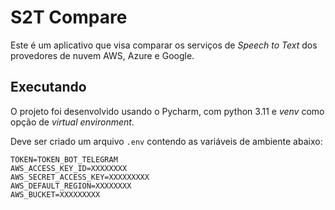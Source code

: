 # S2T Compare

Este é um aplicativo que visa comparar os serviços de *Speech to Text* dos
provedores de nuvem AWS, Azure e Google.

## Executando

O projeto foi desenvolvido usando o Pycharm, com python 3.11 e *venv* como 
opção de *virtual environment*.

Deve ser criado um arquivo `.env` contendo as variáveis de ambiente abaixo:

```env
TOKEN=TOKEN_BOT_TELEGRAM
AWS_ACCESS_KEY_ID=XXXXXXXX
AWS_SECRET_ACCESS_KEY=XXXXXXXXX
AWS_DEFAULT_REGION=XXXXXXXX
AWS_BUCKET=XXXXXXXXX
```
